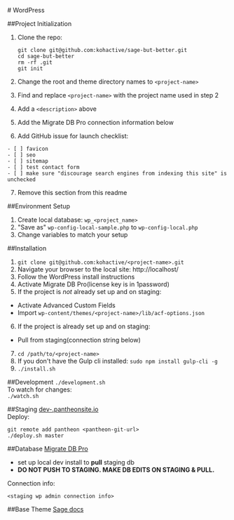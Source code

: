 #<project-name> WordPress

<description>

##Project Initialization
1. Clone the repo:
    ```
    git clone git@github.com:kohactive/sage-but-better.git
    cd sage-but-better
    rm -rf .git
    git init
    ```

2. Change the root and theme directory names to `<project-name>`
3. Find and replace `<project-name>` with the project name used in step 2
4. Add a `<description>` above
5. Add the Migrate DB Pro connection information below
6. Add GitHub issue for launch checklist:
  
  ```
  - [ ] favicon
  - [ ] seo
  - [ ] sitemap
  - [ ] test contact form
  - [ ] make sure "discourage search engines from indexing this site" is unchecked
  ```

7. Remove this section from this readme

##Environment Setup
1. Create local database: `wp_<project_name>`
2. "Save as" `wp-config-local-sample.php` to `wp-config-local.php`
3. Change variables to match your setup

##Installation
1. `git clone git@github.com:kohactive/<project-name>.git`
2. Navigate your browser to the local site: http://localhost/<project-name>
3. Follow the WordPress install instructions
4. Activate Migrate DB Pro(license key is in 1password)
5. If the project is _not_ already set up and on staging:
  * Activate Advanced Custom Fields
  * Import `wp-content/themes/<project-name>/lib/acf-options.json`
6. If the project is already set up and on staging:
  * Pull from staging(connection string below)
7. `cd /path/to/<project-name>`
8. If you don't have the Gulp cli installed: `sudo npm install gulp-cli -g`
9. `./install.sh`

##Development
`./development.sh`  
To watch for changes:  
`./watch.sh`

##Staging
[dev-<project-name>.pantheonsite.io](http://<project-name>.pantheonsite.io)  
Deploy:
```
git remote add pantheon <pantheon-git-url>
./deploy.sh master
```

##Database
[Migrate DB Pro](https://deliciousbrains.com/wp-migrate-db-pro/)
* set up local dev install to **pull** staging db
* **DO NOT PUSH TO STAGING. MAKE DB EDITS ON STAGING & PULL.**

Connection info:
```
<staging wp admin connection info>
```

##Base Theme
[Sage docs](https://github.com/roots/sage)
